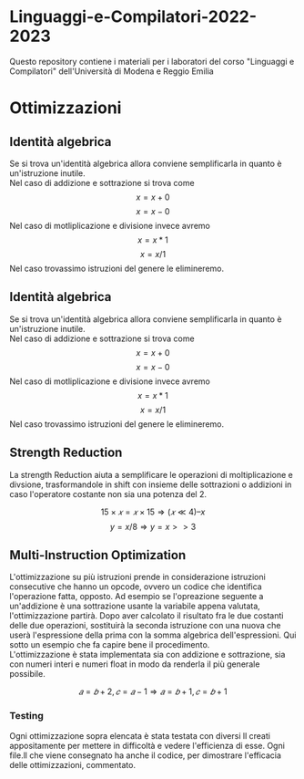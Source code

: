 # Linguaggi-e-Compilatori-2022-2023

Questo repository contiene i materiali per i laboratori del corso "Linguaggi e Compilatori" dell'Università di Modena e Reggio Emilia

<h1>Ottimizzazioni</h1>

<h2>Identità algebrica</h2>

Se si trova un'identità algebrica allora conviene semplificarla in quanto è un'istruzione inutile. <br>
Nel caso di addizione e sottrazione si trova come
$$x = x + 0$$
$$x = x - 0$$
Nel caso di motliplicazione e divisione invece avremo
$$ x = x * 1 $$
$$ x = x / 1$$
Nel caso trovassimo istruzioni del genere le elimineremo.

<h2>Identità algebrica</h2>

Se si trova un'identità algebrica allora conviene semplificarla in quanto è un'istruzione inutile. <br>
Nel caso di addizione e sottrazione si trova come
$$x = x + 0$$
$$x = x - 0$$
Nel caso di motliplicazione e divisione invece avremo
$$ x = x * 1 $$
$$ x = x / 1$$
Nel caso trovassimo istruzioni del genere le elimineremo.

<h2> Strength Reduction </h2>

La strength Reduction aiuta a semplificare le operazioni di moltiplicazione e divsione, trasformandole in shift con insieme delle sottrazioni o addizioni in caso l'operatore costante non sia una potenza del 2.

$$ 15 × 𝑥 = 𝑥 × 15 ⇒ (𝑥 ≪ 4) – x $$
$$ y = x / 8 ⇒ y = x >> 3 $$

<h2>Multi-Instruction Optimization</h2>
L'ottimizzazione su più istruzioni prende in considerazione istruzioni consecutive che hanno un opcode, ovvero un codice che identifica l'operazione fatta, opposto. Ad esempio se l'opreazione seguente a un'addizione è una sottrazione usante la variabile appena valutata, l'ottimizzazione partirà. Dopo aver calcolato il risultato fra le due costanti delle due operazioni, sostituirà la seconda istruzione con una nuova che userà l'espressione della prima con la somma algebrica dell'espressioni. Qui sotto un esempio che fa capire bene il procedimento. <br> L'ottimizzazione è stata implementata sia con addizione e sottrazione, sia con numeri interi e numeri float in modo da renderla il più generale possibile.

$$ 𝑎 = 𝑏 + 2, 𝑐 = 𝑎 − 1 ⇒𝑎 = 𝑏 + 1, 𝑐 = 𝑏 +1 $$

<h3> Testing </h3>
Ogni ottimizzazione sopra elencata è stata testata con diversi ll creati appositamente per mettere in difficoltà e vedere l'efficienza di esse. Ogni file.ll che viene consegnato ha anche il codice, per dimostrare l'efficacia delle ottimizzazioni, commentato.